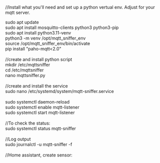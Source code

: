 //Install what you'll need and set up a python vertual env. Adjust for your mqtt server.<br>

sudo apt update<br>
sudo apt install mosquitto-clients python3 python3-pip<br>
sudo apt install python3.11-venv<br>
python3 -m venv /opt/mqtt_sniffer_env<br>
source /opt/mqtt_sniffer_env/bin/activate<br>
pip install "paho-mqtt<2.0"<br>
<br>
//create and install python script<br>
mkdir /etc/mqttsniffer<br>
cd /etc/mqttsniffer<br>
nano mqttsniffer.py<br>
<br>
//create and install the service<br>
sudo nano /etc/systemd/system/mqtt-sniffer.service<br>
<br>
sudo systemctl daemon-reload<br>
sudo systemctl enable mqtt-listener<br>
sudo systemctl start mqtt-listener<br>
<br>
//To check the status:<br>
sudo systemctl status mqtt-sniffer<br>
<br>
//Log output<br>
sudo journalctl -u mqtt-sniffer -f<br>
<br>
//Home assistant, create sensor:<br>
